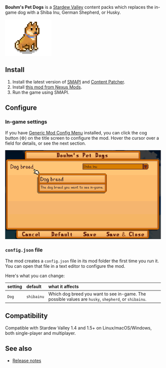 ﻿**Bouhm's Pet Dogs** is a [Stardew Valley](http://stardewvalley.net/) content packs which replaces
the in-game dog with a Shiba Inu, German Shepherd, or Husky.

![](screenshots/shibainu.png)

## Install
1. Install the latest version of [SMAPI](https://smapi.io) and [Content Patcher](https://www.nexusmods.com/stardewvalley/mods/1915).
2. Install [this mod from Nexus Mods](http://www.nexusmods.com/stardewvalley/mods/570).
3. Run the game using SMAPI.

## Configure
### In-game settings
If you have [Generic Mod Config Menu](https://www.nexusmods.com/stardewvalley/mods/5098) installed,
you can click the cog button (⚙) on the title screen to configure the mod. Hover the cursor over
a field for details, or see the next section.

![](screenshots/config-ui.png)

### `config.json` file
The mod creates a `config.json` file in its mod folder the first time you run it. You can open that
file in a text editor to configure the mod.

Here's what you can change:

setting | default    | what it affects
:-------| :--------- | :------------------
`Dog`   | `shibainu` | Which dog breed you want to see in-game. The possible values are `husky`, `shepherd`, or `shibainu`.

## Compatibility
Compatible with Stardew Valley 1.4 and 1.5+ on Linux/macOS/Windows, both single-player and
multiplayer.

## See also
* [Release notes](release-notes.md)
